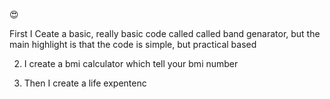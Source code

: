 😍

First I Ceate a basic, really basic code called  called band genarator, but the main highlight is that the code is simple, but practical based

2. I create a bmi calculator which tell your bmi number

3. Then I create a life expentenc